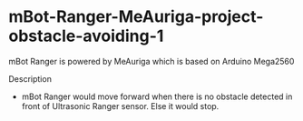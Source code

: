 # mBot-Ranger-MeAuriga-project-obstacle-avoiding-1

mBot Ranger is powered by MeAuriga which is based on Arduino Mega2560

Description
- mBot Ranger would move forward when there is no obstacle detected in front of Ultrasonic Ranger sensor. Else it would stop.
